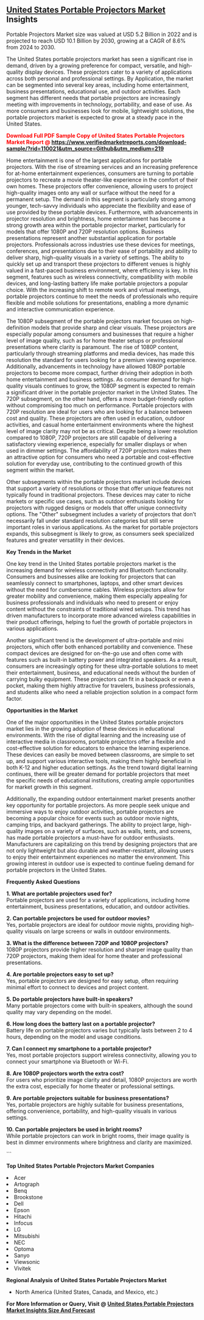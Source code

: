 <h2><a href="https://www.verifiedmarketreports.com/download-sample/?rid=110021&amp;utm_source=Github&amp;utm_medium=219" target="_blank">United States Portable Projectors Market</a> Insights</h2><p>Portable Projectors Market size was valued at USD 5.2 Billion in 2022 and is projected to reach USD 10.1 Billion by 2030, growing at a CAGR of 8.6% from 2024 to 2030.</p><p> <p>The United States portable projectors market has seen a significant rise in demand, driven by a growing preference for compact, versatile, and high-quality display devices. These projectors cater to a variety of applications across both personal and professional settings. By Application, the market can be segmented into several key areas, including home entertainment, business presentations, educational use, and outdoor activities. Each segment has different needs that portable projectors are increasingly meeting with improvements in technology, portability, and ease of use. As more consumers and businesses look for mobile, lightweight solutions, the portable projectors market is expected to grow at a steady pace in the United States.</p> <p><strong><p><span class=""><span style="color: #ff0000;"><strong>Download Full PDF Sample Copy of United States Portable Projectors Market Report</strong> @ </span><a href="https://www.verifiedmarketreports.com/download-sample/?rid=110021&amp;utm_source=Github&amp;utm_medium=219" target="_blank">https://www.verifiedmarketreports.com/download-sample/?rid=110021&amp;utm_source=Github&amp;utm_medium=219</a></span></p></strong></p> <p>Home entertainment is one of the largest applications for portable projectors. With the rise of streaming services and an increasing preference for at-home entertainment experiences, consumers are turning to portable projectors to recreate a movie theater-like experience in the comfort of their own homes. These projectors offer convenience, allowing users to project high-quality images onto any wall or surface without the need for a permanent setup. The demand in this segment is particularly strong among younger, tech-savvy individuals who appreciate the flexibility and ease of use provided by these portable devices. Furthermore, with advancements in projector resolution and brightness, home entertainment has become a strong growth area within the portable projector market, particularly for models that offer 1080P and 720P resolution options. Business presentations represent another substantial application for portable projectors. Professionals across industries use these devices for meetings, conferences, and presentations due to their ease of portability and ability to deliver sharp, high-quality visuals in a variety of settings. The ability to quickly set up and transport these projectors to different venues is highly valued in a fast-paced business environment, where efficiency is key. In this segment, features such as wireless connectivity, compatibility with mobile devices, and long-lasting battery life make portable projectors a popular choice. With the increasing shift to remote work and virtual meetings, portable projectors continue to meet the needs of professionals who require flexible and mobile solutions for presentations, enabling a more dynamic and interactive communication experience. <p>The 1080P subsegment of the portable projectors market focuses on high-definition models that provide sharp and clear visuals. These projectors are especially popular among consumers and businesses that require a higher level of image quality, such as for home theater setups or professional presentations where clarity is paramount. The rise of 1080P content, particularly through streaming platforms and media devices, has made this resolution the standard for users looking for a premium viewing experience. Additionally, advancements in technology have allowed 1080P portable projectors to become more compact, further driving their adoption in both home entertainment and business settings. As consumer demand for high-quality visuals continues to grow, the 1080P segment is expected to remain a significant driver in the portable projector market in the United States. The 720P subsegment, on the other hand, offers a more budget-friendly option without compromising too much on performance. Portable projectors with 720P resolution are ideal for users who are looking for a balance between cost and quality. These projectors are often used in education, outdoor activities, and casual home entertainment environments where the highest level of image clarity may not be as critical. Despite being a lower resolution compared to 1080P, 720P projectors are still capable of delivering a satisfactory viewing experience, especially for smaller displays or when used in dimmer settings. The affordability of 720P projectors makes them an attractive option for consumers who need a portable and cost-effective solution for everyday use, contributing to the continued growth of this segment within the market. <p>Other subsegments within the portable projectors market include devices that support a variety of resolutions or those that offer unique features not typically found in traditional projectors. These devices may cater to niche markets or specific use cases, such as outdoor enthusiasts looking for projectors with rugged designs or models that offer unique connectivity options. The "Other" subsegment includes a variety of projectors that don't necessarily fall under standard resolution categories but still serve important roles in various applications. As the market for portable projectors expands, this subsegment is likely to grow, as consumers seek specialized features and greater versatility in their devices.</p> <p><strong>Key Trends in the Market</strong></p> <p>One key trend in the United States portable projectors market is the increasing demand for wireless connectivity and Bluetooth functionality. Consumers and businesses alike are looking for projectors that can seamlessly connect to smartphones, laptops, and other smart devices without the need for cumbersome cables. Wireless projectors allow for greater mobility and convenience, making them especially appealing for business professionals and individuals who need to present or enjoy content without the constraints of traditional wired setups. This trend has driven manufacturers to incorporate more advanced wireless capabilities in their product offerings, helping to fuel the growth of portable projectors in various applications.</p> <p>Another significant trend is the development of ultra-portable and mini projectors, which offer both enhanced portability and convenience. These compact devices are designed for on-the-go use and often come with features such as built-in battery power and integrated speakers. As a result, consumers are increasingly opting for these ultra-portable solutions to meet their entertainment, business, and educational needs without the burden of carrying bulky equipment. These projectors can fit in a backpack or even a pocket, making them highly attractive for travelers, business professionals, and students alike who need a reliable projection solution in a compact form factor.</p> <p><strong>Opportunities in the Market</strong></p> <p>One of the major opportunities in the United States portable projectors market lies in the growing adoption of these devices in educational environments. With the rise of digital learning and the increasing use of interactive media in classrooms, portable projectors offer a flexible and cost-effective solution for educators to enhance the learning experience. These devices can easily be moved between classrooms, are simple to set up, and support various interactive tools, making them highly beneficial in both K-12 and higher education settings. As the trend toward digital learning continues, there will be greater demand for portable projectors that meet the specific needs of educational institutions, creating ample opportunities for market growth in this segment. <p>Additionally, the expanding outdoor entertainment market presents another key opportunity for portable projectors. As more people seek unique and immersive ways to enjoy outdoor activities, portable projectors are becoming a popular choice for events such as outdoor movie nights, camping trips, and backyard gatherings. The ability to project large, high-quality images on a variety of surfaces, such as walls, tents, and screens, has made portable projectors a must-have for outdoor enthusiasts. Manufacturers are capitalizing on this trend by designing projectors that are not only lightweight but also durable and weather-resistant, allowing users to enjoy their entertainment experiences no matter the environment. This growing interest in outdoor use is expected to continue fueling demand for portable projectors in the United States. <p><strong>Frequently Asked Questions</strong></p> <p><strong>1. What are portable projectors used for?</strong><br>Portable projectors are used for a variety of applications, including home entertainment, business presentations, education, and outdoor activities.</p> <p><strong>2. Can portable projectors be used for outdoor movies?</strong><br>Yes, portable projectors are ideal for outdoor movie nights, providing high-quality visuals on large screens or walls in outdoor environments.</p> <p><strong>3. What is the difference between 720P and 1080P projectors?</strong><br>1080P projectors provide higher resolution and sharper image quality than 720P projectors, making them ideal for home theater and professional presentations.</p> <p><strong>4. Are portable projectors easy to set up?</strong><br>Yes, portable projectors are designed for easy setup, often requiring minimal effort to connect to devices and project content.</p> <p><strong>5. Do portable projectors have built-in speakers?</strong><br>Many portable projectors come with built-in speakers, although the sound quality may vary depending on the model.</p> <p><strong>6. How long does the battery last on a portable projector?</strong><br>Battery life on portable projectors varies but typically lasts between 2 to 4 hours, depending on the model and usage conditions.</p> <p><strong>7. Can I connect my smartphone to a portable projector?</strong><br>Yes, most portable projectors support wireless connectivity, allowing you to connect your smartphone via Bluetooth or Wi-Fi.</p> <p><strong>8. Are 1080P projectors worth the extra cost?</strong><br>For users who prioritize image clarity and detail, 1080P projectors are worth the extra cost, especially for home theater or professional settings.</p> <p><strong>9. Are portable projectors suitable for business presentations?</strong><br>Yes, portable projectors are highly suitable for business presentations, offering convenience, portability, and high-quality visuals in various settings.</p> <p><strong>10. Can portable projectors be used in bright rooms?</strong><br>While portable projectors can work in bright rooms, their image quality is best in dimmer environments where brightness and clarity are maximized.</p> ```</p><p><strong>Top United States Portable Projectors Market Companies</strong></p><div data-test-id=""><p><li>Acer</li><li> Artograph</li><li> Benq</li><li> Brookstone</li><li> Dell</li><li> Epson</li><li> Hitachi</li><li> Infocus</li><li> LG</li><li> Mitsubishi</li><li> NEC</li><li> Optoma</li><li> Sanyo</li><li> Viewsonic</li><li> Vivitek</li></p><div><strong>Regional Analysis of&nbsp;United States Portable Projectors Market</strong></div><ul><li dir="ltr"><p dir="ltr">North America&nbsp;(United States, Canada, and Mexico, etc.)</p></li></ul><p><strong>For More Information or Query, Visit @&nbsp;</strong><strong><a href="https://www.verifiedmarketreports.com/product/global-portable-projectors-market-2019-by-manufacturers-regions-type-and-application-forecast-to-2024/?utm_source=Github&amp;utm_medium=219" target="_blank">United States Portable Projectors Market Insights Size And Forecast</a></strong></p></div>
